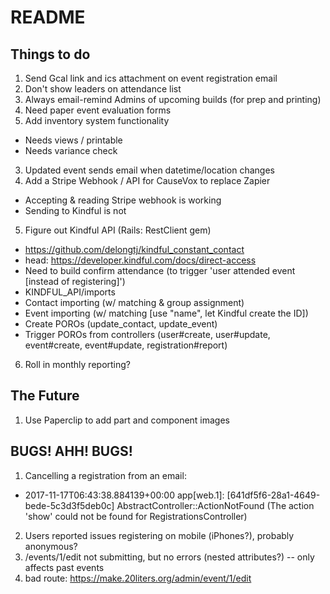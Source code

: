 # README

## Things to do
1. Send Gcal link and ics attachment on event registration email
1. Don't show leaders on attendance list
1. Always email-remind Admins of upcoming builds (for prep and printing)
1. Need paper event evaluation forms
1. Add inventory system functionality
  * Needs views / printable
  * Needs variance check
3. Updated event sends email when datetime/location changes
4. Add a Stripe Webhook / API for CauseVox to replace Zapier
  * Accepting & reading Stripe webhook is working
  * Sending to Kindful is not
5. Figure out Kindful API (Rails: RestClient gem)
  * https://github.com/delongtj/kindful_constant_contact
  * head: https://developer.kindful.com/docs/direct-access
  * Need to build confirm attendance (to trigger 'user attended event [instead of registering]')
  * KINDFUL_API/imports
  * Contact importing (w/ matching & group assignment)
  * Event importing (w/ matching [use "name", let Kindful create the ID])
  * Create POROs (update_contact, update_event)
  * Trigger POROs from controllers (user#create, user#update, event#create, event#update, registration#report)
6. Roll in monthly reporting?

## The Future
1. Use Paperclip to add part and component images

## BUGS! AHH! BUGS!
1. Cancelling a registration from an email:
  * 2017-11-17T06:43:38.884139+00:00 app[web.1]: [641df5f6-28a1-4649-bede-5c3d3f5deb0c] AbstractController::ActionNotFound (The action 'show' could not be found for RegistrationsController)
2. Users reported issues registering on mobile (iPhones?), probably anonymous?
3. /events/1/edit not submitting, but no errors (nested attributes?) -- only affects past events
4. bad route: https://make.20liters.org/admin/event/1/edit


